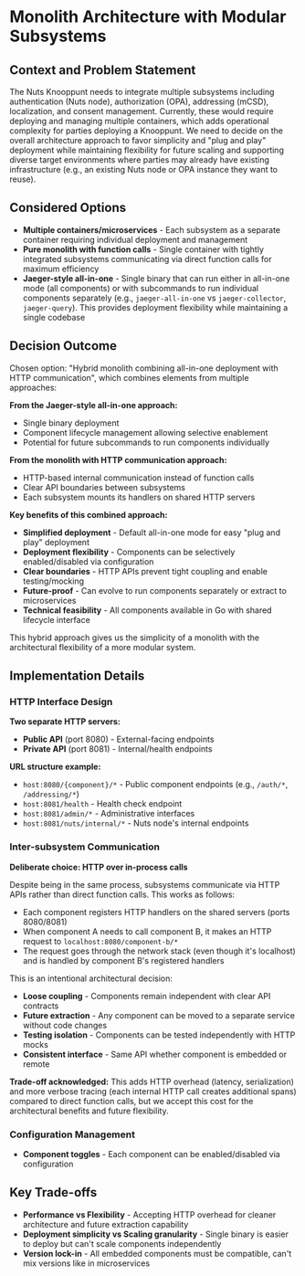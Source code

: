 # Monolith Architecture with Modular Subsystems

## Context and Problem Statement

The Nuts Knooppunt needs to integrate multiple subsystems including authentication (Nuts node), authorization (OPA), addressing (mCSD), localization, and consent management. Currently, these would require deploying and managing multiple containers, which adds operational complexity for parties deploying a Knooppunt. We need to decide on the overall architecture approach to favor simplicity and "plug and play" deployment while maintaining flexibility for future scaling and supporting diverse target environments where parties may already have existing infrastructure (e.g., an existing Nuts node or OPA instance they want to reuse).

## Considered Options

* **Multiple containers/microservices** - Each subsystem as a separate container requiring individual deployment and management
* **Pure monolith with function calls** - Single container with tightly integrated subsystems communicating via direct function calls for maximum efficiency
* **Jaeger-style all-in-one** - Single binary that can run either in all-in-one mode (all components) or with subcommands to run individual components separately (e.g., `jaeger-all-in-one` vs `jaeger-collector`, `jaeger-query`). This provides deployment flexibility while maintaining a single codebase

## Decision Outcome

Chosen option: "Hybrid monolith combining all-in-one deployment with HTTP communication", which combines elements from multiple approaches:

**From the Jaeger-style all-in-one approach:**
* Single binary deployment
* Component lifecycle management allowing selective enablement
* Potential for future subcommands to run components individually

**From the monolith with HTTP communication approach:**
* HTTP-based internal communication instead of function calls
* Clear API boundaries between subsystems
* Each subsystem mounts its handlers on shared HTTP servers

**Key benefits of this combined approach:**
* **Simplified deployment** - Default all-in-one mode for easy "plug and play" deployment
* **Deployment flexibility** - Components can be selectively enabled/disabled via configuration
* **Clear boundaries** - HTTP APIs prevent tight coupling and enable testing/mocking
* **Future-proof** - Can evolve to run components separately or extract to microservices
* **Technical feasibility** - All components available in Go with shared lifecycle interface

This hybrid approach gives us the simplicity of a monolith with the architectural flexibility of a more modular system.

## Implementation Details

### HTTP Interface Design

**Two separate HTTP servers:**
- **Public API** (port 8080) - External-facing endpoints
- **Private API** (port 8081) - Internal/health endpoints

**URL structure example:**
- `host:8080/{component}/*` - Public component endpoints (e.g., `/auth/*`, `/addressing/*`)
- `host:8081/health` - Health check endpoint
- `host:8081/admin/*` - Administrative interfaces
- `host:8081/nuts/internal/*` - Nuts node's internal endpoints

### Inter-subsystem Communication

**Deliberate choice: HTTP over in-process calls**

Despite being in the same process, subsystems communicate via HTTP APIs rather than direct function calls. This works as follows:
- Each component registers HTTP handlers on the shared servers (ports 8080/8081)
- When component A needs to call component B, it makes an HTTP request to `localhost:8080/component-b/*`
- The request goes through the network stack (even though it's localhost) and is handled by component B's registered handlers

This is an intentional architectural decision:
- **Loose coupling** - Components remain independent with clear API contracts
- **Future extraction** - Any component can be moved to a separate service without code changes
- **Testing isolation** - Components can be tested independently with HTTP mocks
- **Consistent interface** - Same API whether component is embedded or remote

**Trade-off acknowledged:** This adds HTTP overhead (latency, serialization) and more verbose tracing (each internal HTTP call creates additional spans) compared to direct function calls, but we accept this cost for the architectural benefits and future flexibility.

### Configuration Management

- **Component toggles** - Each component can be enabled/disabled via configuration

## Key Trade-offs

* **Performance vs Flexibility** - Accepting HTTP overhead for cleaner architecture and future extraction capability
* **Deployment simplicity vs Scaling granularity** - Single binary is easier to deploy but can't scale components independently
* **Version lock-in** - All embedded components must be compatible, can't mix versions like in microservices